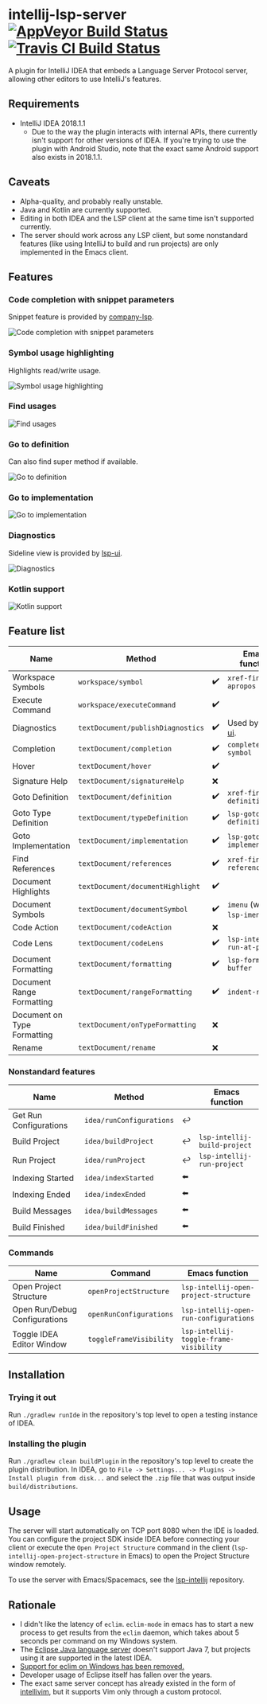 # intellij-lsp-server [![AppVeyor Build Status][appveyor-build-status-svg]][appveyor-build-status] [![Travis CI Build Status][travis-build-status-svg]][travis-build-status]
A plugin for IntelliJ IDEA that embeds a Language Server Protocol server, allowing other editors to use IntelliJ's features.

## Requirements
- IntelliJ IDEA 2018.1.1
  + Due to the way the plugin interacts with internal APIs, there currently isn't support for other versions of IDEA. If you're trying to use the plugin with Android Studio, note that the exact same Android support also exists in 2018.1.1.

## Caveats
- Alpha-quality, and probably really unstable.
- Java and Kotlin are currently supported.
- Editing in both IDEA and the LSP client at the same time isn't supported currently.
- The server should work across any LSP client, but some nonstandard features (like using IntelliJ to build and run projects) are only implemented in the Emacs client.

## Features
### Code completion with snippet parameters
Snippet feature is provided by [company-lsp](https://github.com/tigersoldier/company-lsp).

![Code completion with snippet parameters](https://my.mixtape.moe/gkrhey.gif)
### Symbol usage highlighting
Highlights read/write usage.

![Symbol usage highlighting](https://sub.god.jp/f/nieypg.png)
### Find usages
![Find usages](https://my.mixtape.moe/jptlrs.gif)
### Go to definition
Can also find super method if available.

![Go to definition](https://my.mixtape.moe/kklshd.gif)
### Go to implementation
![Go to implementation](https://my.mixtape.moe/zgbddv.gif)
### Diagnostics
Sideline view is provided by [lsp-ui](https://github.com/emacs-lsp/lsp-ui).

![Diagnostics](https://my.mixtape.moe/scoiql.gif)
### Kotlin support
![Kotlin support](https://my.mixtape.moe/clrisu.gif)

## Feature list
| Name                        | Method                            |                    | Emacs function                                         |
| --------------------------- | --------------------------------- | ------------------ | ------------------------------------------------------ |
| Workspace Symbols           | `workspace/symbol`                | :heavy_check_mark: | `xref-find-apropos`                                    |
| Execute Command             | `workspace/executeCommand`        | :heavy_check_mark: |                                                        |
| Diagnostics                 | `textDocument/publishDiagnostics` | :heavy_check_mark: | Used by [lsp-ui](https://github.com/emacs-lsp/lsp-ui). |
| Completion                  | `textDocument/completion`         | :heavy_check_mark: | `complete-symbol`                                      |
| Hover                       | `textDocument/hover`              | :heavy_check_mark: |                                                        |
| Signature Help              | `textDocument/signatureHelp`      | :x:                |                                                        |
| Goto Definition             | `textDocument/definition`         | :heavy_check_mark: | `xref-find-definitions`                                |
| Goto Type Definition        | `textDocument/typeDefinition`     | :heavy_check_mark: | `lsp-goto-type-definition`                             |
| Goto Implementation         | `textDocument/implementation`     | :heavy_check_mark: | `lsp-goto-implementation`                              |
| Find References             | `textDocument/references`         | :heavy_check_mark: | `xref-find-references`                                 |
| Document Highlights         | `textDocument/documentHighlight`  | :heavy_check_mark: |                                                        |
| Document Symbols            | `textDocument/documentSymbol`     | :heavy_check_mark: | `imenu` (with `lsp-imenu`)                             |
| Code Action                 | `textDocument/codeAction`         | :x:                |                                                        |
| Code Lens                   | `textDocument/codeLens`           | :heavy_check_mark: | `lsp-intellij-run-at-point`                            |
| Document Formatting         | `textDocument/formatting`         | :heavy_check_mark: | `lsp-format-buffer`                                    |
| Document Range Formatting   | `textDocument/rangeFormatting`    | :heavy_check_mark: | `indent-region`                                        |
| Document on Type Formatting | `textDocument/onTypeFormatting`   | :x:                |                                                        |
| Rename                      | `textDocument/rename`             | :x:                |                                                        |

### Nonstandard features
| Name                               | Method                        |                              | Emacs function                      |
| ---------------------------------- | ----------------------------- | ---------------------------- | ----------------------------------- |
| Get Run Configurations             | `idea/runConfigurations`      | :leftwards_arrow_with_hook:  |                                     |
| Build Project                      | `idea/buildProject`           | :leftwards_arrow_with_hook:  | `lsp-intellij-build-project`        |
| Run Project                        | `idea/runProject`             | :leftwards_arrow_with_hook:  | `lsp-intellij-run-project`          |
| Indexing Started                   | `idea/indexStarted`           | :arrow_left:                 |                                     |
| Indexing Ended                     | `idea/indexEnded`             | :arrow_left:                 |                                     |
| Build Messages                     | `idea/buildMessages`          | :arrow_left:                 |                                     |
| Build Finished                     | `idea/buildFinished`          | :arrow_left:                 |                                     |

### Commands
| Name                          | Command                 | Emacs function                         |
| ----------------------------- | ----------------------- | -------------------------------------- |
| Open Project Structure        | `openProjectStructure`  | `lsp-intellij-open-project-structure`  |
| Open Run/Debug Configurations | `openRunConfigurations` | `lsp-intellij-open-run-configurations` |
| Toggle IDEA Editor Window     | `toggleFrameVisibility` | `lsp-intellij-toggle-frame-visibility` |

## Installation
### Trying it out
Run `./gradlew runIde` in the repository's top level to open a testing instance of IDEA.

### Installing the plugin
Run `./gradlew clean buildPlugin` in the repository's top level to create the plugin distribution. In IDEA, go to `File -> Settings... -> Plugins -> Install plugin from disk...` and select the `.zip` file that was output inside `build/distributions`.

## Usage
The server will start automatically on TCP port 8080 when the IDE is loaded. You can configure the project SDK inside IDEA before connecting your client or execute the `Open Project Structure` command in the client (`lsp-intellij-open-project-structure` in Emacs) to open the Project Structure window remotely.

To use the server with Emacs/Spacemacs, see the [lsp-intellij](https://www.github.com/Ruin0x11/lsp-intellij) repository.

## Rationale
- I didn't like the latency of `eclim`. `eclim-mode` in emacs has to start a new process to get results from the `eclim` daemon, which takes about 5 seconds per command on my Windows system.
- The [Eclipse Java language server](https://github.com/eclipse/eclipse.jdt.ls) doesn't support Java 7, but projects using it are supported in the latest IDEA.
- [Support for eclim on Windows has been removed.](http://eclim.org/changes.html#jan-01-2018)
- Developer usage of Eclipse itself has fallen over the years.
- The exact same server concept has already existed in the form of [intellivim](https://github.com/dhleong/intellivim), but it supports Vim only through a custom protocol.

<!-- Badges -->
[appveyor-build-status]: https://ci.appveyor.com/project/Ruin0x11/intellij-lsp-server/branch/master
[appveyor-build-status-svg]: https://ci.appveyor.com/api/projects/status/yvuy70pdmfkhn8aw?svg=true
[travis-build-status]: https://travis-ci.org/Ruin0x11/intellij-lsp-server?branch=master
[travis-build-status-svg]: https://travis-ci.org/Ruin0x11/intellij-lsp-server.svg?branch=master
